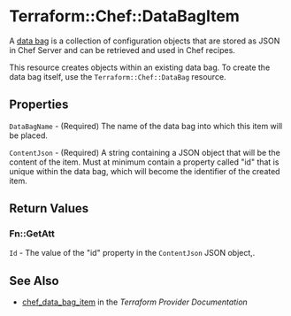 # Terraform::Chef::DataBagItem

A [data bag](http://docs.chef.io/data_bags.html) is a collection of
configuration objects that are stored as JSON in Chef Server and can be
retrieved and used in Chef recipes.

This resource creates objects within an existing data bag. To create the
data bag itself, use the ``Terraform::Chef::DataBag`` resource.

## Properties

`DataBagName` - (Required) The name of the data bag into which this item will be placed.

`ContentJson` - (Required) A string containing a JSON object that will be the content of the item. Must at minimum contain a property called "id" that is unique within the data bag, which will become the identifier of the created item.


## Return Values

### Fn::GetAtt

`Id` - The value of the "id" property in the ``ContentJson`` JSON object,.

## See Also

* [chef_data_bag_item](https://www.terraform.io/docs/providers/chef/r/data_bag_item.html) in the _Terraform Provider Documentation_